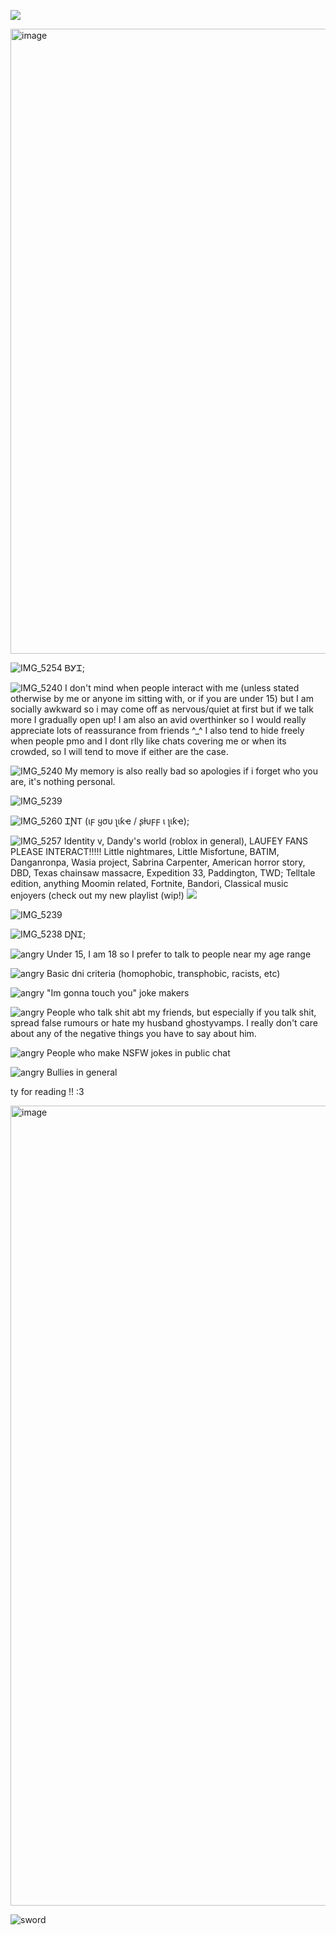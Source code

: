 ![](https://komarev.com/ghpvc/?username=noottheneut&style=plastic&color=8c0000&label=🌹)


<img width="1582" height="1000" alt="image" src="https://github.com/user-attachments/assets/c4deb609-e2c9-476e-8468-024c73febffb" />

![IMG_5254](https://github.com/user-attachments/assets/8e241b37-c1a3-4385-8fba-32eafcd50f77)
ᏴᎩᏆ;

                                                  
![IMG_5240](https://github.com/user-attachments/assets/23d601bd-47b2-4662-879e-b9712b8d3556)
I don't mind when people interact with me  (unless stated otherwise by me or anyone im sitting with, or if you are under 15) but I am socially awkward so i may come off as nervous/quiet at first but if we talk more I gradually open up! I am also an avid overthinker so I would really appreciate lots of reassurance from friends ^_^ I also tend to hide freely when people pmo and I dont rlly like chats covering me or when its crowded, so I will tend to move if either are the case. 

![IMG_5240](https://github.com/user-attachments/assets/34830ea4-ee52-462c-a2be-a6dd7b8e9ed8)
 My memory is also really bad so apologies if i forget who you are, it's nothing personal.

![IMG_5239](https://github.com/user-attachments/assets/bced5a25-aecd-4652-ac09-656880a47f2c)


![IMG_5260](https://github.com/user-attachments/assets/23c5dfff-f523-48e0-9817-cca483015c40)
 ᏆƝᎢ (ιϝ ყσυ ʅιƙҽ / ʂƚυϝϝ ι ʅιƙҽ);


![IMG_5257](https://github.com/user-attachments/assets/1f247fcb-2241-4d14-a333-767d40509e0f)
 Identity v, Dandy's world (roblox in general), LAUFEY FANS PLEASE INTERACT!!!!! Little nightmares, Little Misfortune, BATIM, Danganronpa, Wasia project, Sabrina Carpenter, American horror story, DBD, Texas chainsaw massacre, Expedition 33, Paddington, TWD; Telltale edition, anything Moomin related, Fortnite,  Bandori, Classical music enjoyers (check out my new playlist (wip!)
![](https://github.com/user-attachments/assets/2d1a9c68-acbe-40f3-8b2c-5696847a5062)

![IMG_5239](https://github.com/user-attachments/assets/bced5a25-aecd-4652-ac09-656880a47f2c)

![IMG_5238](https://github.com/user-attachments/assets/05c0f67e-37dc-4c87-8b60-f0320c74e29b)
 ᎠƝᏆ;


![angry](https://github.com/user-attachments/assets/f896f9e4-b719-4f06-a5f2-2c9480d99aad) Under 15, I am 18 so I prefer to talk to people near my age range


![angry](https://github.com/user-attachments/assets/f896f9e4-b719-4f06-a5f2-2c9480d99aad) Basic dni criteria (homophobic, transphobic, racists, etc)


![angry](https://github.com/user-attachments/assets/f896f9e4-b719-4f06-a5f2-2c9480d99aad) "Im gonna touch you" joke makers

![angry](https://github.com/user-attachments/assets/f896f9e4-b719-4f06-a5f2-2c9480d99aad) People who talk shit abt my friends, but especially if you talk shit, spread false rumours or hate my husband ghostyvamps. I really don't care about any of the negative things you have to say about him.


![angry](https://github.com/user-attachments/assets/f896f9e4-b719-4f06-a5f2-2c9480d99aad) People who make NSFW jokes in public chat


![angry](https://github.com/user-attachments/assets/f896f9e4-b719-4f06-a5f2-2c9480d99aad) Bullies in general

ty for reading !! :3 

<img width="1280" height="1280" alt="image" src="https://github.com/user-attachments/assets/0bb69fba-fc7c-4adf-aca6-00888b2444e5" />

![sword](https://github.com/user-attachments/assets/7a1d4a79-168d-4455-bebe-2e9e10ab1b1d)

